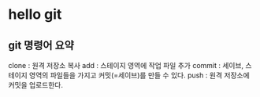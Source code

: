# hello git

## git 명령어 요약

clone : 원격 저장소 복사
add : 스테이지 영역에 작업 파일 추가
commit : 세이브, 스테이지 영역의 파일들을 가지고 커밋(=세이브)를 만들 수 있다.
push : 원격 저장소에 커밋을 업로드한다.
